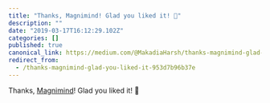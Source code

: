 ```yaml
---
title: "Thanks, Magnimind! Glad you liked it! 🙂"
description: ""
date: "2019-03-17T16:12:29.102Z"
categories: []
published: true
canonical_link: https://medium.com/@MakadiaHarsh/thanks-magnimind-glad-you-liked-it-953d7b96b37e
redirect_from:
  - /thanks-magnimind-glad-you-liked-it-953d7b96b37e
---
```


Thanks, [Magnimind](https://medium.com/u/47a07cc4eb4e)! Glad you liked it! 🙂
